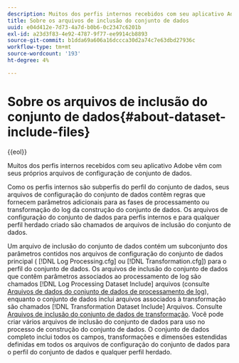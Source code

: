 ```yaml
---
description: Muitos dos perfis internos recebidos com seu aplicativo Adobe vêm com seus próprios arquivos de configuração de conjunto de dados.
title: Sobre os arquivos de inclusão do conjunto de dados
uuid: e04d412e-7d73-4a7d-b0b6-0c2347c6201b
exl-id: a23d3f83-4e92-4787-9f77-ee9914cb8893
source-git-commit: b1dda69a606a16dccca30d2a74c7e63dbd27936c
workflow-type: tm+mt
source-wordcount: '193'
ht-degree: 4%

---
```


# Sobre os arquivos de inclusão do conjunto de dados{#about-dataset-include-files}

{{eol}}

Muitos dos perfis internos recebidos com seu aplicativo Adobe vêm com seus próprios arquivos de configuração de conjunto de dados.

Como os perfis internos são subperfis do perfil do conjunto de dados, seus arquivos de configuração do conjunto de dados contêm regras que fornecem parâmetros adicionais para as fases de processamento ou transformação do log da construção do conjunto de dados. Os arquivos de configuração do conjunto de dados para perfis internos e para qualquer perfil herdado criado são chamados de arquivos de inclusão do conjunto de dados.

Um arquivo de inclusão do conjunto de dados contém um subconjunto dos parâmetros contidos nos arquivos de configuração do conjunto de dados principal ( [!DNL Log Processing.cfg] ou [!DNL Transformation.cfg]) para o perfil do conjunto de dados. Os arquivos de inclusão do conjunto de dados que contêm parâmetros associados ao processamento de log são chamados [!DNL Log Processing Dataset Include] arquivos (consulte [Arquivos de dados do conjunto de dados de processamento de log](../../../home/c-dataset-const-proc/c-dataset-inc-files/c-types-dataset-inc-files/c-log-proc-dataset-inc-files/c-log-proc-dataset-inc-files.md#concept-999475a22519432e98844622ca95b6ab)), enquanto o conjunto de dados inclui arquivos associados à transformação são chamados [!DNL Transformation Dataset Include] Arquivos. Consulte [Arquivos de inclusão do conjunto de dados de transformação](../../../home/c-dataset-const-proc/c-dataset-inc-files/c-types-dataset-inc-files/c-trans-dataset-inc-files.md#concept-c64aa78ed9ce40b8a0f4932c82ff5ace). Você pode criar vários arquivos de inclusão do conjunto de dados para uso no processo de construção do conjunto de dados. O conjunto de dados completo inclui todos os campos, transformações e dimensões estendidas definidas em todos os arquivos de configuração do conjunto de dados para o perfil do conjunto de dados e qualquer perfil herdado.
